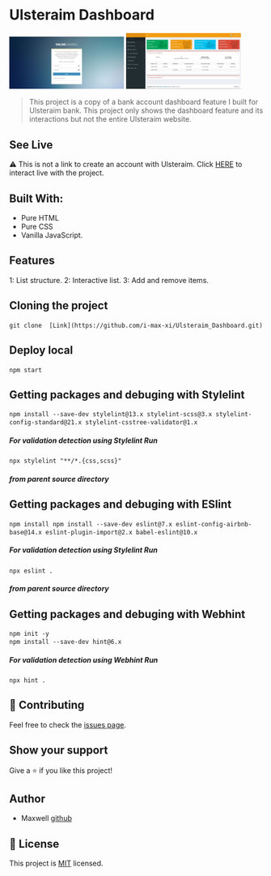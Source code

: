 
# Ulsteraim Dashboard

<div>
    <img src="assets/log-in.JPG" width="45%" />
    <img src="assets/Dashboard.JPG" width="45%" />
</div>

<!-- ![sneak peak of login page](assets/log-in.JPG) -->

<!-- ![sneak peak of dashboard](assets/Dashboard.JPG) -->

> This project is a copy of a bank account dashboard feature I built for Ulsteraim bank.
This project only shows the dashboard feature and its interactions but not the entire Ulsteraim website.

## See Live
⚠️ This is not a link to create an account with Ulsteraim.
Click [HERE](https://ulsteraim.netlify.app/sign_in/logged_in.html) to interact live with the project.

## Built With:
 - Pure HTML
 - Pure CSS
 - Vanilla JavaScript.

## Features
1: List structure.
2: Interactive list.
3: Add and remove items.


## Cloning the project
```
git clone  [Link](https://github.com/i-max-xi/Ulsteraim_Dashboard.git)
```

## Deploy local
```
npm start
```

## Getting packages and debuging with Stylelint
```
npm install --save-dev stylelint@13.x stylelint-scss@3.x stylelint-config-standard@21.x stylelint-csstree-validator@1.x
```
##### For validation detection using Stylelint Run
```
npx stylelint "**/*.{css,scss}"
```
##### from parent source directory

## Getting packages and debuging with ESlint
```
npm install npm install --save-dev eslint@7.x eslint-config-airbnb-base@14.x eslint-plugin-import@2.x babel-eslint@10.x
```
##### For validation detection using Stylelint Run
```
npx eslint .
```
##### from parent source directory

## Getting packages and debuging with Webhint
```
npm init -y
npm install --save-dev hint@6.x
```
##### For validation detection using Webhint Run
```
npx hint .
```

 ## 🤝 Contributing

Feel free to check the [issues page](https://github.com/i-max-xi/Ulsteraim_Dashboard/issues).

## Show your support

Give a ⭐️ if you like this project!

## Author

- Maxwell [github](https://github.com/i-max-xi)
## 📝 License

This project is [MIT](./MIT.md) licensed.
